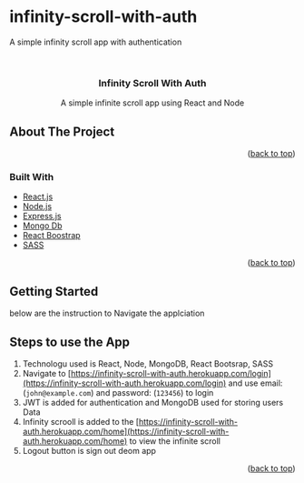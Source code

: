 # infinity-scroll-with-auth
A simple infinity scroll app with authentication
<div id="top"></div>

<!-- PROJECT LOGO -->
<br />
<div align="center">
<h3 align="center">Infinity Scroll With Auth</h3>

  <p align="center">
    A simple infinite scroll app using React and Node
  </p>
</div>

<!-- ABOUT THE PROJECT -->
## About The Project
<p align="right">(<a href="#top">back to top</a>)</p>

### Built With
* [React.js](https://reactjs.org/)
* [Node.js]()
* [Express.js]()
* [Mongo Db]()
* [React Boostrap]()
* [SASS]()

<p align="right">(<a href="#top">back to top</a>)</p>

<!-- GETTING STARTED -->
## Getting Started

below are the instruction to Navigate the applciation

<!-- CONTRIBUTING -->
## Steps to use the App
1. Technologu used is React, Node, MongoDB, React Bootsrap, SASS
2. Navigate to [https://infinity-scroll-with-auth.herokuapp.com/login](https://infinity-scroll-with-auth.herokuapp.com/login) and use email: (`john@example.com`) and password: (`123456`) to login
3. JWT is added for authentication and MongoDB used for storing users Data
4. Infinity scrooll is added to the [https://infinity-scroll-with-auth.herokuapp.com/home](https://infinity-scroll-with-auth.herokuapp.com/home) to view the infinite scroll
5. Logout button is sign out  deom app
<p align="right">(<a href="#top">back to top</a>)</p>
